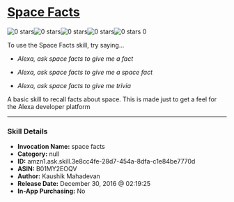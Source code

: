 # [Space Facts](http://alexa.amazon.com/#skills/amzn1.ask.skill.3e8cc4fe-28d7-454a-8dfa-c1e84be7770d)
![0 stars](../../images/ic_star_border_black_18dp_1x.png)![0 stars](../../images/ic_star_border_black_18dp_1x.png)![0 stars](../../images/ic_star_border_black_18dp_1x.png)![0 stars](../../images/ic_star_border_black_18dp_1x.png)![0 stars](../../images/ic_star_border_black_18dp_1x.png) 0

To use the Space Facts skill, try saying...

* *Alexa, ask space facts to give me a fact*

* *Alexa, ask space facts to give me a space fact*

* *Alexa, ask space facts to give me trivia*

A basic skill to recall facts about space. This is made just to get a feel for the Alexa developer platform

***

### Skill Details

* **Invocation Name:** space facts
* **Category:** null
* **ID:** amzn1.ask.skill.3e8cc4fe-28d7-454a-8dfa-c1e84be7770d
* **ASIN:** B01MY2EOQV
* **Author:** Kaushik Mahadevan
* **Release Date:** December 30, 2016 @ 02:19:25
* **In-App Purchasing:** No
